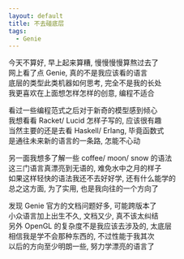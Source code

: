 ```yaml
---
layout: default
title: 不去碰底层
tags:
  - Genie
---
```

  
今天不算好, 早上起来算糟, 慢慢慢慢算熬过去了  
网上看了点 Genie, 真的不是我应该看的语言  
底层的类型此类机器如何思考, 完全不是我的长处  
我更喜欢在上面想怎样怎样的创意, 编程不适合  
  
看过一些编程范式之后对于新奇的模型感到倾心  
我想看看 Racket/ Lucid 怎样子写的, 应该很有趣  
当然主要的还是去看 Haskell/ Erlang, 毕竟函数式  
是通往未来新的语言的一条路, 怎能不心动  
  
另一面我想多了解一些 coffee/ moon/ snow 的语法  
这三门语言真漂亮到无语的, 难免水中之月的样子  
如果这样轻快的语法我还不去好好学, 还有什么能学的  
总之这方面, 为了实用, 也是我向往的一个方向了  
  
发现 Genie 官方的文档问题好多, 可能跨版本了  
小众语言加上出生不久, 文档又少, 真不该太纠结  
另外 OpenGL 的复杂度不是我应该去涉及的, 太底层  
相信我是学不会那种东西的, 不过性能于我其次  
以后的方向至少明朗一些, 努力学漂亮的语言了  
